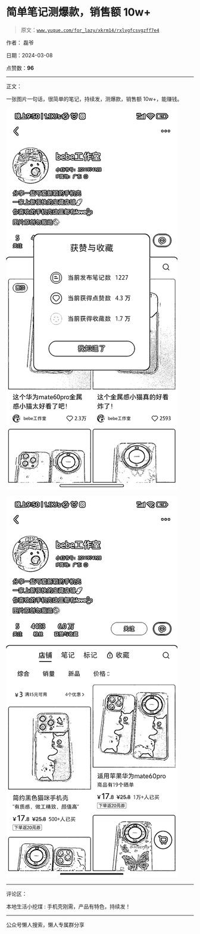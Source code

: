 # 简单笔记测爆款，销售额 10w+

> 原文：[`www.yuque.com/for_lazy/xkrm14/rxlvgfcsvgzff7e4`](https://www.yuque.com/for_lazy/xkrm14/rxlvgfcsvgzff7e4)

作者： 磊爷

日期：2024-03-08

点赞数：**96**

* * *

正文：

一张图片一句话，很简单的笔记，持续发，测爆款，销售额 10w+，能赚钱。

![](img/474319392bbf49904a1a23440df91590.png)

![](img/82ccdf54074ccdc7a7334a10646ce3ec.png)

* * *

评论区：

本地生活小挖煤 : 手机壳刚需，产品有特色，持续发！

* * *

公众号懒人搜索，懒人专属群分享